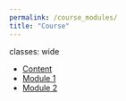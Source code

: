 ```yaml
---
permalink: /course_modules/
title: "Course"
---
```

classes: wide
* [Content](Course/starter.md)
* [Module 1](Course/module_1.md)
* [Module 2](Course/module_2.md)
